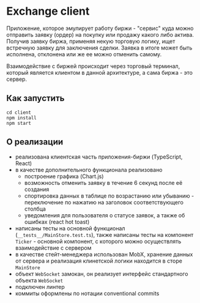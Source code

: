 # Exchange client

Приложение, которое эмулирует работу биржи - "сервис" куда можно отправить заявку (ордер) на покупку или продажу какого либо актива. Получив заявку биржа, применяя некую торговую логику, ищет встречную заявку для заключения сделки. Заявка в итоге может быть исполнена, отклонена или же ее можно отменить самому.

Взаимодействие с биржей происходит через торговый терминал, который является клиентом в данной архитектуре, а сама биржа - это сервер.

## Как запустить
```
cd client
npm install
npm start
```

## О реализации
- реализована клиентская часть приложения-биржи (TypeScript, React)
- в качестве дополнительного функционала реализовано
  - построение графика (Chart.js)
  - возможность отменить заявку в течение 6 секунд после её создания
  - спортировка данных в таблице по возрастанию или убыванию - переключение по нажатию на заголовок соответствующего 
    столбца
  - уведомления для пользователя о статусе заявок, а также об ошибках (react hot toast)
- написаны тесты на основной функционал (`__tests__/MainStore.test.ts`), также написаны тесты на компонент `Ticker` -
    основной компонент, с которого можно осуществлять взаимодействие с сервером
- в качестве стейт-менеджера использован MobX, хранение данных от сервера и реализация клинетской логики находится в 
  сторе `MainStore`
- объект `WebSocket` замокан, он реализует интерфейс стандартного объекта `WebSocket`
- подключен линтер
- коммиты оформлены по нотации conventional commits
